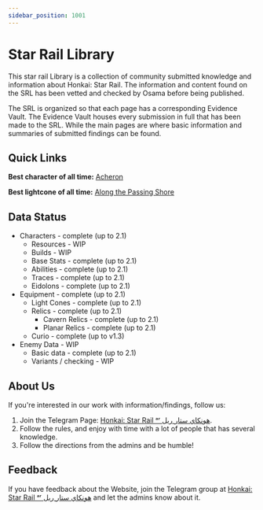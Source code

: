 ```yaml
---
sidebar_position: 1001
---
```


# Star Rail Library

This star rail Library is a collection of community submitted knowledge and information about Honkai: Star Rail. The information and content found on the SRL has been vetted and checked by Osama before being published.

The SRL is organized so that each page has a corresponding Evidence Vault. The Evidence Vault houses every submission in full that has been made to the SRL. While the main pages are where basic information and summaries of submitted findings can be found.

## Quick Links

**Best character of all time:** [Acheron](/characters/lightning/acheron)

**Best lightcone of all time:** [Along the Passing Shore](equipment/lightcones/nihility#along-the-passing-shore)

## Data Status

* Characters - complete (up to 2.1)
  * Resources - WIP
  * Builds - WIP
  * Base Stats - complete (up to 2.1)
  * Abilities - complete (up to 2.1)
  * Traces - complete (up to 2.1)
  * Eidolons - complete (up to 2.1)
* Equipment - complete (up to 2.1)
  * Light Cones - complete (up to 2.1)
  * Relics - complete (up to 2.1)
    * Cavern Relics - complete (up to 2.1)
    * Planar Relics - complete (up to 2.1)
  * Curio - complete (up to v1.3)
* Enemy Data - WIP
  * Basic data - complete (up to 2.1)
  * Variants / checking - WIP

## About Us

If you're interested in our work with information/findings, follow us:

1. Join the Telegram Page: [Honkai: Star Rail ᵃʳ هونكاي ستار ريل](https://t.me/HonkaiStarRailAR).
2. Follow the rules, and enjoy with time with a lot of people that has several knowledge.
3. Follow the directions from the admins and be humble!

## Feedback

If you have feedback about the Website, join the Telegram group at [Honkai: Star Rail ᵃʳ هونكاي ستار ريل](https://t.me/HonkaiStarRailAR) and let the admins know about it.
